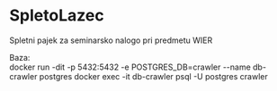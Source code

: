 # SpletoLazec
Spletni pajek za seminarsko nalogo pri predmetu WIER  

Baza:  
docker run -dit -p 5432:5432 -e POSTGRES_DB=crawler --name db-crawler  postgres
docker exec -it db-crawler psql -U postgres crawler
